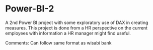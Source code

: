 # Power-BI-2
A 2nd Power BI project with some exploratory use of DAX in creating measures. This project is done from a HR perspective on the current employees with information a HR manager might find useful.

Comments: Can follow same format as wisabi bank
